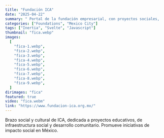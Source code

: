 ```yaml
---
title: "Fundación ICA"
date: "2025-04-22"
summary: " Portal de la fundación empresarial, con proyectos sociales, transparencia y convocatorias."
categories: ["Foundations", "Mexico City"]
tags: ["Inertia", "Svelte", "Javascript"]
thumbnail: "fica.webp"
images:
  [
    "fica-1.webp",
    "fica-2.webp",
    "fica-3.webp",
    "fica-4.webp",
    "fica-5.webp",
    "fica-6.webp",
    "fica-7.webp",
    "fica-8.webp",
    "fica-9.webp",
  ]
dirimages: "fica"
featured: true
video: "fica.webm"
link: "https://www.fundacion-ica.org.mx/"
---
```


Brazo social y cultural de ICA, dedicada a proyectos educativos, de infraestructura
social y desarrollo comunitario. Promueve iniciativas de impacto social en México.
